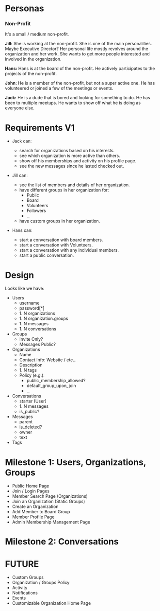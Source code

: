 # Personas

### Non-Profit

It's a small / medium non-profit.

**Jill:**
She is working at the non-profit. She is one of the main personalities. Maybe Executive Director? Her personal life mostly revolves around the organization and her work. She wants to get more people interested and involved in the organization.

**Hans:**
Hans is at the board of the non-profit. He actively participates to the projects of the non-profit.

**John:**
He is a member of the non-profit, but not a super active one. He has volunteered or joined a few of the meetings or events.

**Jack:**
He is a dude that is bored and looking for something to do. He has been to multiple meetups. He wants to show off what he is doing as everyone else.

# Requirements V1

* Jack can:
  * search for organizations based on his interests.
  * see which organization is more active than others.
  * show off his memberships and activity on his profile page.
  * see the new messages since he lasted checked out.

* Jill can:
  * see the list of members and details of her organization.
  * have different groups in her organization for:
    * Public
    * Board
    * Volunteers
    * Followers
    * ...
  * have custom groups in her organization.

* Hans can:
  * start a conversation with board members.
  * start a conversation with Volunteers.
  * start a conversation with any individual members.
  * start a public conversation.

# Design

Looks like we have:

* Users
  * username
  * password[*]
  * 1..N organizations
  * 1..N organization.groups
  * 1..N messages
  * 1..N conversations
* Groups
  * Invite Only?
  * Messages Public?
* Organizations
  * Name
  * Contact Info: Website / etc...
  * Description
  * 1..N tags
  * Policy (e.g.):
    * public_membership_allowed?
    * default_group_upon_join
    * ...
* Conversations
  * starter (User)
  * 1..N messages
  * is_public?
* Messages
  * parent
  * is_deleted?
  * owner
  * text
* Tags

# Milestone 1: Users, Organizations, Groups

* Public Home Page
* Join / Login Pages
* Member Search Page (Organizations)
* Join an Organization (Static Groups)
* Create an Organization
* Add Member to Board Group
* Member Profile Page
* Admin Membership Management Page

# Milestone 2: Conversations

<TBD>

# FUTURE

* Custom Groups
* Organization / Groups Policy
* Activity
* Notifications
* Events
* Customizable Organization Home Page
